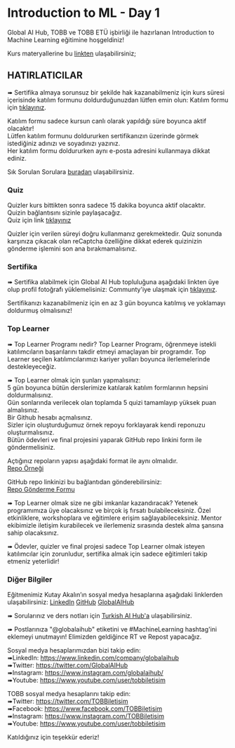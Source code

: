 
# Introduction to ML - Day 1
Global AI Hub, TOBB ve TOBB ETÜ işbirliği ile hazırlanan Introduction to Machine Learning eğitimine hoşgeldiniz!

Kurs materyallerine bu [linkten](https://github.com/globalaihub/introduction-to-machine-learning) ulaşabilirsiniz;  

## HATIRLATICILAR
➠ Sertifika almaya sorunsuz bir şekilde hak kazanabilmeniz için kurs süresi içerisinde katılım formunu doldurduğunuzdan lütfen emin olun:
Katılım formu için [tıklayınız](https://forms.gle/CUHchnY7mcNNh1aF7).  

Katılım formu sadece kursun canlı olarak yapıldığı süre boyunca aktif olacaktır!  
Lütfen katılım formunu doldururken sertifikanızın üzerinde görmek istediğiniz adınızı ve soyadınızı yazınız.  
Her katılım formu doldururken aynı e-posta adresini kullanmaya dikkat ediniz.  

Sık Sorulan Sorulara [buradan](https://globalaihub.com/faq/) ulaşabilirsiniz.  

### Quiz
Quizler kurs bittikten sonra sadece 15 dakika boyunca aktif olacaktır.  
Quizin bağlantısını sizinle paylaşacağız.  
Quiz için link [tıklayınız](https://forms.gle/ino44wJEomjBC4xRA )  

Quizler için verilen süreyi doğru kullanmanız gerekmektedir. Quiz sonunda karşınıza çıkacak olan reCaptcha özelliğine dikkat ederek quizinizin gönderme işlemini son ana bırakmamalısınız.  


### Sertifika
➠ Sertifika alabilmek için Global AI Hub topluluğuna aşağıdaki linkten üye olup profil fotoğrafı yüklemelisiniz:
Communty'iye ulaşmak için [tıklayınız](https://globalaihub.com/community/).  

Sertifikanızı kazanabilmeniz için en az 3 gün boyunca katılmış ve yoklamayı doldurmuş olmalısınız!  

### Top Learner
➠ Top Learner Programı nedir?
Top Learner Programı, öğrenmeye istekli katılımcıların başarılarını takdir etmeyi amaçlayan bir programdır. Top Learner seçilen katılımcılarımızı kariyer yolları boyunca ilerlemelerinde destekleyeceğiz.  

➠ Top Learner olmak için şunları yapmalısınız:  
5 gün boyunca bütün derslerimize katılarak katılım formlarının hepsini doldurmalısınız.  
Gün sonlarında verilecek olan toplamda 5 quizi tamamlayıp yüksek puan almalısınız.  
Bir Github hesabı açmalısınız.  
Sizler için oluşturduğumuz örnek repoyu forklayarak kendi reponuzu oluşturmalısınız.  
Bütün ödevleri ve final projesini yaparak GitHub repo linkini form ile göndermelisiniz.  

Açtığınız repoların yapısı aşağıdaki format ile aynı olmalıdır.  
[Repo Örneği](https://github.com/globalaihub/gaih-students-repo-example)  

GitHub repo linkinizi bu bağlantıdan gönderebilirsiniz:  
[Repo Gönderme Formu](https://forms.gle/ut6GXqyoNsU9wYKP7)


➠ Top Learner olmak size ne gibi imkanlar kazandıracak?
Yetenek programımıza üye olacaksınız ve  birçok iş fırsatı bulabileceksiniz.
Özel etkinliklere, workshoplara ve eğitimlere erişim sağlayabileceksiniz.
Mentor ekibimizle iletişim kurabilecek ve ilerlemeniz sırasında destek alma şansına sahip olacaksınız.


➠ Ödevler, quizler ve final projesi sadece Top Learner olmak isteyen katılımcılar için zorunludur, sertifika almak için sadece eğitimleri takip etmeniz yeterlidir!

### Diğer Bilgiler
Eğitmenimiz Kutay Akalın’ın sosyal medya hesaplarına aşağıdaki linklerden ulaşabilirsiniz:
[LinkedIn](https://www.linkedin.com/in/kutay-akalın-361b81128/  )
[GitHub](https://github.com/KutayAkalin)
[GlobalAIHub](https://globalaihub.com/profile/akalink/  )

➠ Sorularınız ve ders notları için [Turkish AI Hub'a](https://globalaihub.com/community-hubs/turkish-ai-hub/) ulaşabilirsiniz.       

➠ Postlarınıza "@globalaihub" etiketini ve #MachineLearning hashtag'ini eklemeyi unutmayın! Elimizden geldiğince RT ve Repost yapacağız.  

Sosyal medya hesaplarımızdan bizi takip edin:  
➠LinkedIn:  https://www.linkedin.com/company/globalaihub  
➠Twitter: https://twitter.com/GlobalAIHub  
➠Instagram: https://www.instagram.com/globalaihub/  
➠Youtube: https://www.youtube.com/user/tobbiletisim  

TOBB sosyal medya hesaplarını takip edin:  
➠Twitter: https://twitter.com/TOBBiletisim  
➠Facebook: https://www.facebook.com/TOBBiletisim  
➠Instagram: https://www.instagram.com/TOBBiletisim  
➠Youtube: https://www.youtube.com/user/tobbiletisim  

Katıldığınız için teşekkür ederiz!  

